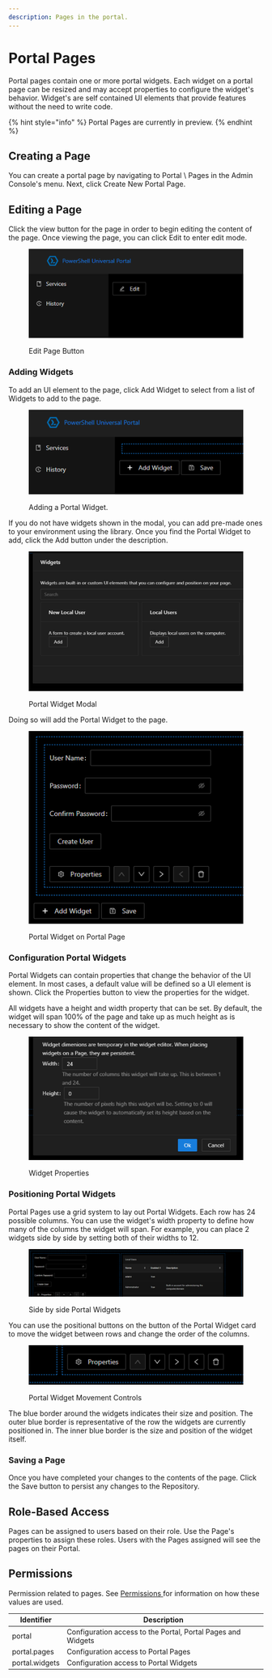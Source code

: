 ```yaml
---
description: Pages in the portal.
---
```


# Portal Pages

Portal pages contain one or more portal widgets. Each widget on a portal page can be resized and may accept properties to configure the widget's behavior. Widget's are self contained UI elements that provide features without the need to write code.&#x20;

{% hint style="info" %}
Portal Pages are currently in preview.
{% endhint %}

## Creating a Page

You can create a portal page by navigating to Portal \ Pages in the Admin Console's menu. Next, click Create New Portal Page.&#x20;

## Editing a Page

Click the view button for the page in order to begin editing the content of the page. Once viewing the page, you can click Edit to enter edit mode.&#x20;

<figure><img src="../.gitbook/assets/image (3).png" alt=""><figcaption><p>Edit Page Button</p></figcaption></figure>

### Adding Widgets

To add an UI element to the page, click Add Widget to select from a list of Widgets to add to the page.&#x20;

<figure><img src="../.gitbook/assets/image (4).png" alt=""><figcaption><p>Adding a Portal Widget. </p></figcaption></figure>

If you do not have widgets shown in the modal, you can add pre-made ones to your environment using the library. Once you find the Portal Widget to add, click the Add button under the description.

<figure><img src="../.gitbook/assets/image (5).png" alt=""><figcaption><p>Portal Widget Modal</p></figcaption></figure>

Doing so will add the Portal Widget to the page.&#x20;

<figure><img src="../.gitbook/assets/image (6).png" alt=""><figcaption><p>Portal Widget on Portal Page</p></figcaption></figure>

### Configuration Portal Widgets

Portal Widgets can contain properties that change the behavior of the UI element. In most cases, a default value will be defined so a UI element is shown. Click the Properties button to view the properties for the widget.

All widgets have a height and width property that can be set. By default, the widget will span 100% of the page and take up as much height as is necessary to show the content of the widget.&#x20;

<figure><img src="../.gitbook/assets/image (7).png" alt=""><figcaption><p>Widget Properties</p></figcaption></figure>

### Positioning Portal Widgets

Portal Pages use a grid system to lay out Portal Widgets. Each row has 24 possible columns. You can use the widget's width property to define how many of the columns the widget will span. For example, you can place 2 widgets side by side by setting both of their widths to 12.&#x20;

<figure><img src="../.gitbook/assets/image (8).png" alt=""><figcaption><p>Side by side Portal Widgets</p></figcaption></figure>

You can use the positional buttons on the button of the Portal Widget card to move the widget between rows and change the order of the columns.&#x20;

<figure><img src="../.gitbook/assets/image (9).png" alt=""><figcaption><p>Portal Widget Movement Controls</p></figcaption></figure>

The blue border around the widgets indicates their size and position. The outer blue border is representative of the row the widgets are currently positioned in. The inner blue border is the size and position of the widget itself.&#x20;

### Saving a Page

Once you have completed your changes to the contents of the page. Click the Save button to persist any changes to the Repository.&#x20;

## Role-Based Access

Pages can be assigned to users based on their role. Use the Page's properties to assign these roles. Users with the Pages assigned will see the pages on their Portal.&#x20;

## Permissions

Permission related to pages. See [Permissions ](../config/security/permissions.md)for information on how these values are used.&#x20;



| Identifier     | Description                                                  |
| -------------- | ------------------------------------------------------------ |
| portal         | Configuration access to the Portal, Portal Pages and Widgets |
| portal.pages   | Configuration access to Portal Pages                         |
| portal.widgets | Configuration access to Portal Widgets                       |
